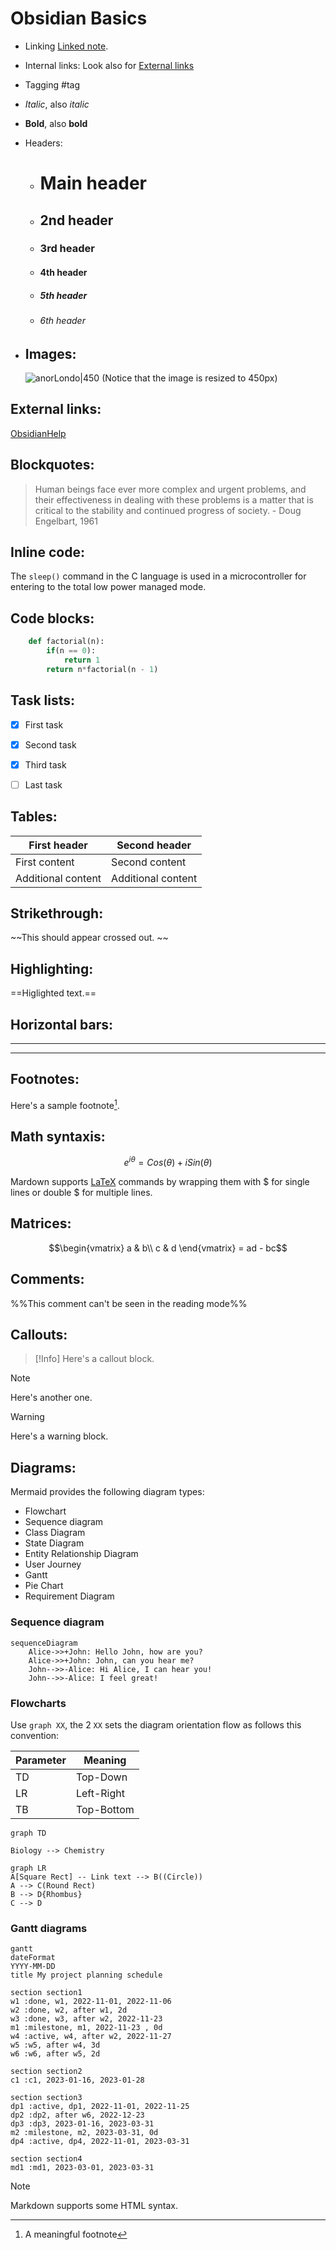 # Obsidian Basics

- Linking [Linked note](Linked%20note.md).
- Internal links: Look also for [External links](#external+links)
- Tagging #tag 
- *Italic*, also _italic_
- **Bold**, also __bold__
- Headers:
	- # Main header
	- ## 2nd header
	- ### 3rd header
	- #### 4th header
	- ##### 5th header
	- ###### 6th header

- ## Images:

	![anorLondo|450](https://media.vandal.net/i/1088x1088/5-2018/20185251362_1.jpg)
(Notice that the image is resized to 450px)


## External links:
[ObsidianHelp](https://help.obsidian.md/How+to/Format+your+notes)


## Blockquotes:
> Human beings face ever more complex and urgent problems, and their effectiveness in dealing with these problems is a matter that is critical to the stability and continued progress of society. 
   \- Doug Engelbart, 1961


## Inline code:
The `sleep()` command in the C language is used in a microcontroller for entering to the total low power managed mode.


## Code blocks:

```Python
	def factorial(n):
		if(n == 0):
			return 1
		return n*factorial(n - 1)
```


## Task lists:
- [x] First task
- [x] Second task
- [x] Third task
- [ ] Last task


## Tables:

|First header | Second header |
| --------------- | ----------------- |
|First content | Second content |
|Additional content | Additional content |


## Strikethrough:
~~This should appear crossed out. ~~


## Highlighting:
==Higlighted text.==


## Horizontal bars:

___

---

## Footnotes:
Here's a sample footnote[^1].

[^1]: A meaningful footnote


## Math syntaxis:


$$e^{i\theta} = Cos(\theta) + iSin(\theta)$$

Mardown supports [LaTeX](LaTeX.md) commands by wrapping them with $\$$ for single lines or double  $\$$ for  multiple lines.


## Matrices:

$$\begin{vmatrix}
a & b\\
c & d
\end{vmatrix} = ad - bc$$


## Comments:

%%This comment can't be seen in the reading mode%%


## Callouts:

> [!Info]
 Here's a callout block.

> [!Note]
 Here's another one.

>[!Warning]
>Here's a warning block.


## Diagrams:

Mermaid provides the following diagram types:

-   Flowchart
-   Sequence diagram
-   Class Diagram
-   State Diagram
-   Entity Relationship Diagram
-   User Journey
-   Gantt
-   Pie Chart
-   Requirement Diagram

### Sequence diagram

```mermaid
sequenceDiagram
	Alice->>+John: Hello John, how are you?
	Alice->>+John: John, can you hear me?
	John-->>-Alice: Hi Alice, I can hear you!
	John-->>-Alice: I feel great!	
```

### Flowcharts

Use `graph XX`, the 2 `XX` sets the diagram orientation flow as follows this convention:

| Parameter | Meaning |
| ---------- | ----------- |
| TD | Top-Down |
| LR | Left-Right |
| TB | Top-Bottom |

```mermaid
graph TD

Biology --> Chemistry
```

```mermaid
graph LR
A[Square Rect] -- Link text --> B((Circle))
A --> C(Round Rect)
B --> D{Rhombus}
C --> D
```


### Gantt diagrams

```mermaid
gantt
dateFormat
YYYY-MM-DD
title My project planning schedule

section section1
w1 :done, w1, 2022-11-01, 2022-11-06
w2 :done, w2, after w1, 2d
w3 :done, w3, after w2, 2022-11-23
m1 :milestone, m1, 2022-11-23 , 0d
w4 :active, w4, after w2, 2022-11-27
w5 :w5, after w4, 3d 
w6 :w6, after w5, 2d 

section section2
c1 :c1, 2023-01-16, 2023-01-28 

section section3
dp1 :active, dp1, 2022-11-01, 2022-11-25 
dp2 :dp2, after w6, 2022-12-23
dp3 :dp3, 2023-01-16, 2023-03-31 
m2 :milestone, m2, 2023-03-31, 0d 
dp4 :active, dp4, 2022-11-01, 2023-03-31

section section4 
md1 :md1, 2023-03-01, 2023-03-31

```


>[!Note]
>Markdown supports some HTML syntax.


